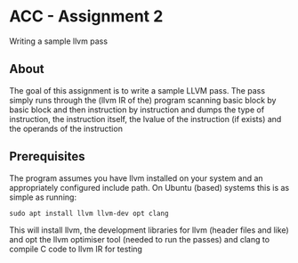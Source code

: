 # ACC - Assignment 2
Writing a sample llvm pass

## About
The goal of this assignment is to write a sample LLVM pass. The pass simply runs through the (llvm IR of the) program scanning basic block by basic block and then instruction by instruction and dumps the type of instruction, the instruction itself, the lvalue of the instruction (if exists) and the operands of the instruction

## Prerequisites
The program assumes you have llvm installed on your system and an appropriately configured include path. On Ubuntu (based) systems this is as simple as running:

```shell
sudo apt install llvm llvm-dev opt clang
```

This will install llvm, the development libraries for llvm (header files and like) and opt the llvm optimiser tool (needed to run the passes)  and clang to compile C code to llvm IR for testing
